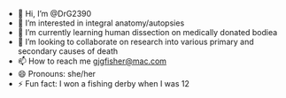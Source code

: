 - 👋 Hi, I’m @DrG2390
- 👀 I’m interested in integral anatomy/autopsies
- 🌱 I’m currently learning human dissection on medically donated bodiea
- 💞️ I’m looking to collaborate on research into various primary and secondary causes of death
- 📫 How to reach me gjgfisher@mac.com
- 😄 Pronouns: she/her
- ⚡ Fun fact: I won a fishing derby when I was 12

<!---
DrG2390/DrG2390 is a ✨ special ✨ repository because its `README.md` (this file) appears on your GitHub profile.
You can click the Preview link to take a look at your changes.
--->
